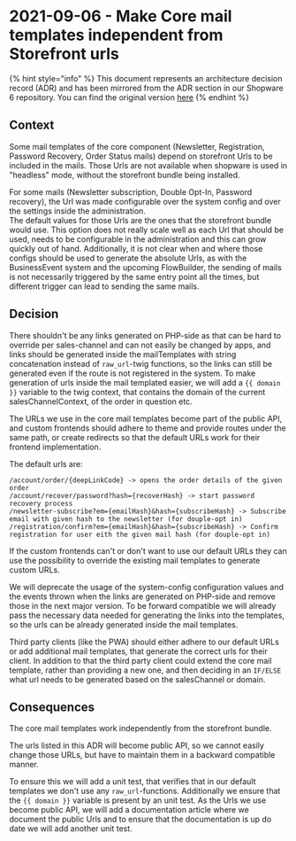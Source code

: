 # 2021-09-06 - Make Core mail templates independent from Storefront urls

{% hint style="info" %}
This document represents an architecture decision record (ADR) and has been mirrored from the ADR section in our Shopware 6 repository.
You can find the original version [here](https://github.com/shopware/platform/blob/trunk/adr/checkout/2021-09-06-make-core-mail-templates-independent-from-storefront-urls.md)
{% endhint %}

## Context
Some mail templates of the core component (Newsletter, Registration, Password Recovery, Order Status mails) depend on storefront Urls to be included in the mails.
Those Urls are not available when shopware is used in "headless" mode, without the storefront bundle being installed.

For some mails (Newsletter subscription, Double Opt-In, Password recovery), the Url was made configurable over the system config and over the settings inside the administration.  
The default values for those Urls are the ones that the storefront bundle would use.
This option does not really scale well as each Url that should be used, needs to be configurable in the administration and this can grow quickly out of hand.
Additionally, it is not clear when and where those configs should be used to generate the absolute Urls, as with the BusinessEvent system and the upcoming FlowBuilder, the sending of mails is not necessarily triggered by the same entry point all the times, but different trigger can lead to sending the same mails.

## Decision
There shouldn't be any links generated on PHP-side as that can be hard to override per sales-channel and can not easily be changed by apps, and links should be generated inside the mailTemplates with string concatenation instead of `raw_url`-twig functions, so the links can still be generated even if the route is not registered in the system.
To make generation of urls inside the mail templated easier, we will add a `{{ domain }}` variable to the twig context, that contains the domain of the current salesChannelContext, of the order in question etc.

The URLs we use in the core mail templates become part of the public API, and custom frontends should adhere to theme and provide routes under the same path, or create redirects so that the default URLs work for their frontend implementation.

The default urls are:
```
/account/order/{deepLinkCode} -> opens the order details of the given order
/account/recover/password?hash={recoverHash} -> start password recovery process
/newsletter-subscribe?em={emailHash}&hash={subscribeHash} -> Subscribe email with given hash to the newsletter (for douple-opt in)
/registration/confirm?em={emailHash}&hash={subscribeHash} -> Confirm registration for user eith the given mail hash (for douple-opt in)
```

If the custom frontends can't or don't want to use our default URLs they can use the possibility to override the existing mail templates to generate custom URLs.

We will deprecate the usage of the system-config configuration values and the events thrown when the links are generated on PHP-side and remove those in the next major version.
To be forward compatible we will already pass the necessary data needed for generating the links into the templates, so the urls can be already generated inside the mail templates.

Third party clients (like the PWA) should either adhere to our default URLs or add additional mail templates, that generate the correct urls for their client.
In addition to that the third party client could extend the core mail template, rather than providing a new one, and then deciding in an `IF/ELSE` what url needs to be generated based on the salesChannel or domain.

## Consequences
The core mail templates work independently from the storefront bundle.

The urls listed in this ADR will become public API, so we cannot easily change those URLs, but have to maintain them in a backward compatible manner.

To ensure this we will add a unit test, that verifies that in our default templates we don't use any `raw_url`-functions. Additionally we ensure that the `{{ domain }}` variable is present by an unit test.
As the Urls we use become public API, we will add a documentation article where we document the public Urls and to ensure that the documentation is up do date we will add another unit test.
